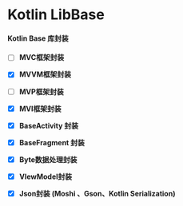# **Kotlin LibBase**

#### **Kotlin Base 库封装**

- [ ] **MVC框架封装**

- [x] **MVVM框架封装**

- [ ] **MVP框架封装**

- [x] **MVI框架封装**

- [x] **BaseActivity 封装**

- [x] **BaseFragment 封装**

- [x] **Byte数据处理封装**

- [x] **VIewModel封装**

- [x] **Json封装 (Moshi 、Gson、Kotlin Serialization)**